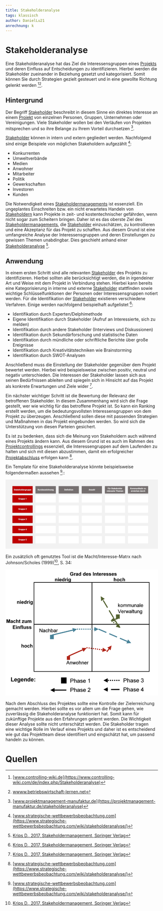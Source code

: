 ```yaml
---
title: Stakeholderanalyse
tags: klassisch
author: DanielLu21
anrechnung: k
---
```



# Stakeholderanalyse

Eine Stakeholderanalyse hat das Ziel die Interessensgruppen eines [Projekts](Projekt.md) und deren Einfluss auf Entscheidungen zu identifizieren. Hierbei werden die Stakeholder zueinander in Beziehung gesetzt und kategorisiert. Somit können Sie durch Strategien gezielt gesteuert und in eine gewollte Richtung gelenkt werden [^1][^2].

## Hintergrund

Der Begriff [Stakeholder](Stakeholder.md) beschreibt in diesem Sinne ein direktes Interesse an einem [Projekt](Projekt.md) von einzelnen Personen, Gruppen, Unternehmen oder Vereinigungen. Viele Stakeholder wollen bei den Verläufen von Projekten mitsprechen und so ihre Belange zu Ihrem Vorteil durchsetzen [^3].

[Stakeholder](Stakeholder.md) können in intern und extern gegliedert werden. Nachfolgend sind einige Beispiele von möglichen Stakeholdern aufgezählt [^4]:

* Konkurrenten
*	Umweltverbände
*	Medien
*	Anwohner
*	Mitarbeiter
* Politik
*	Gewerkschaften
*	Investoren
*	Kunden

Die Notwendigkeit eines [Stakeholdermanagements](Stakeholdermanagement.md) ist essenziell. Ein ungeplantes Einschreiten bzw. ein nicht erwartetes Handeln von [Stakeholdern](Stakeholder.md) kann Projekte in zeit- und kostentechnischer gefährden, wenn nicht sogar zum Scheitern bringen. Daher ist es das oberste Ziel des [Stakeholdermanagements](Stakeholdermanagement.md), die [Stakeholder](Stakeholder.md) einzuschätzen, zu kontrollieren und eine Akzeptanz für das Projekt zu schaffen. Aus diesem Grund ist eine umfangreiche Analyse der Interessensgruppen und deren Einstellungen zu gewissen Themen unabdingbar. Dies geschieht anhand einer [Stakeholderanalyse](Stakeholderanalyse.md) [^5]. 

## Anwendung

In einem ersten Schritt sind alle relevanten [Stakeholder](Stakeholder.md) des Projekts zu identifizieren. Hierbei sollten alle berücksichtigt werden, die in irgendeiner Art und Weise mit dem Projekt in Verbindung stehen. Hierbei kann bereits eine Kategorisierung in interne und externe [Stakeholder](Stakeholder.md) stattfinden sowie wichtige Schlüsselfunktionen der Personen oder Interessensgruppen notiert werden. Für die Identifikation der [Stakeholder](Stakeholder.md) existieren verschiedene Verfahren. Einige werden nachfolgend beispielhaft aufgelistet [^5]:

* Identifikation durch Experten/Delphimethode 
* Eigene Identifikation durch Stakeholder (Aufruf an Interessierte, sich zu melden) 
* Identifikation durch andere Stakeholder (Interviews und Diskussionen) 
* Identifikation durch Sekundärforschung und statistische Daten 
* Identifikation durch mündliche oder schriftliche Berichte über große Ereignisse 
* Identifikation durch Kreativitätstechniken wie Brainstorming 
* Identifikation durch SWOT-Analysen 

Anschließend muss die Einstellung der Stakeholder gegenüber dem Projekt bewertet werden. Hierbei wird beispielsweise zwischen positiv, neutral und negativ unterschieden. Die Interessen der Stakeholder lassen sich aus seinen Bedürfnissen ableiten und spiegeln sich in Hinsicht auf das Projekt als konkrete Erwartungen und Ziele wider [^5].

Ein nächster wichtiger Schritt ist die Bewertung der Relevanz der betroffenen Stakeholder.  In diesem Zusammenhang wird sich die Frage gestellt, wer wie wichtig für das betroffene Projekt ist. So kann ein Ranking erstellt werden, um die bedeutungsvollsten Interessensgruppen von dem Projekt zu überzeugen. Anschließend sollen diese mit passenden Strategien und Maßnahmen in das Projekt eingebunden werden. So wird sich die Unterstützung von diesen Parteien gesichert.

Es ist zu bedenken, dass sich die Meinung von Stakeholdern auch während eines Projekts ändern kann. Aus diesem Grund ist es auch im Rahmen des [Projektcontrollings](Projektcontrolling.md) essenziell, die Interessengruppen auf dem Laufenden zu halten und sich mit diesen abzustimmen, damit ein erfolgreicher [Projektabschluss](Projektabschluss.md) erfolgen kann [^4].

Ein Template für eine Stakeholderanalyse könnte beispielsweise folgendermaßen aussehen [^4]::


![Stakeholderanalyse Umsetzung](Stakeholderanalyse/Stakeholderanalyse-Umsetzung.jpeg)




Ein zusätzlich oft genutztes Tool ist die Macht/Interesse-Matrx nach Johnson/Scholes (1999)[^5], S. 34:

![Macht/Interesse-Matrix, S.34](Stakeholderanalyse/Macht_Interesse_Matrix.png)



Nach dem Abschluss des Projektes sollte eine Kontrolle der Zielerreichung gemacht werden. Hierbei sollte es vor allem um die Frage gehen, wie zuverlässig die Stakeholderanalyse funktioniert hat. Somit kann für zukünftige Projekte aus den Erfahrungen gelernt werden. Die Wichtigkeit dieser Analyse sollte nicht unterschätzt werden. Die Stakeholder tragen eine wichtige Rolle im Verlauf eines Projekts und daher ist es entscheidend wie gut das Projektteam diese identifiiert und eingschätzt hat, um passend handeln zu können. 


# Quellen

[^1]: [www.controlling-wiki.de](https://www.controlling-wiki.com/de/index.php/Stakeholderanalyse)
[^2]: [wwww.betriebswirtschaft-lernen.net](https://www.betriebswirtschaft-lernen.net/erklaerung/stakeholderanalyse/)
[^3]: [www.projektmanagement-manufaktur.de](https://projektmanagement-manufaktur.de/stakeholderanalyse)
[^4]: [www.strategische-wettbewerbsbeobachtung.com](https://www.strategische-wettbewerbsbeobachtung.com/wiki/stakeholderanalyse/)
[^5]: [Krips D., 2017, Stakeholdermanagement, Springer Verlag](https://link.springer.com/book/10.1007/978-3-662-55634-4)
